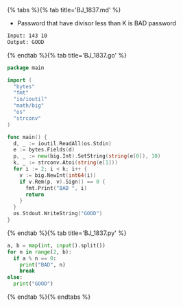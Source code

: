 {% tabs %}{% tab title='BJ_1837.md' %}

* Password that have divisor less than K is BAD password

```txt
Input: 143 10
Output: GOOD
```

{% endtab %}{% tab title='BJ_1837.go' %}

```go
package main

import (
  "bytes"
  "fmt"
  "io/ioutil"
  "math/big"
  "os"
  "strconv"
)

func main() {
  d, _ := ioutil.ReadAll(os.Stdin)
  e := bytes.Fields(d)
  p, _ := new(big.Int).SetString(string(e[0]), 10)
  k, _ := strconv.Atoi(string(e[1]))
  for i := 2; i < k; i++ {
    v := big.NewInt(int64(i))
    if v.Rem(p, v).Sign() == 0 {
      fmt.Print("BAD ", i)
      return
    }
  }
  os.Stdout.WriteString("GOOD")
}
```

{% endtab %}{% tab title='BJ_1837.py' %}

```py
a, b = map(int, input().split())
for n in range(2, b):
  if a % n == 0:
    print("BAD", n)
    break
else:
  print("GOOD")
```

{% endtab %}{% endtabs %}
